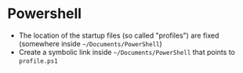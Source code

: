 # Powershell

- The location of the startup files (so called "profiles") are fixed (somewhere inside `~/Documents/PowerShell`)
- Create a symbolic link inside `~/Documents/PowerShell` that points to `profile.ps1`